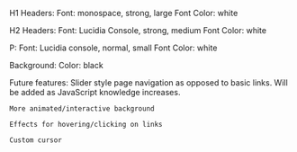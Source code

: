 H1 Headers:
Font: monospace, strong, large
Font Color: white

H2 Headers:
Font: Lucidia Console, strong, medium
Font Color: white

P:
Font: Lucidia console, normal, small
Font Color: white

Background:
Color: black


Future features:
    Slider style page navigation as opposed to basic links. Will be added as JavaScript knowledge increases.

    More animated/interactive background

    Effects for hovering/clicking on links

    Custom cursor
